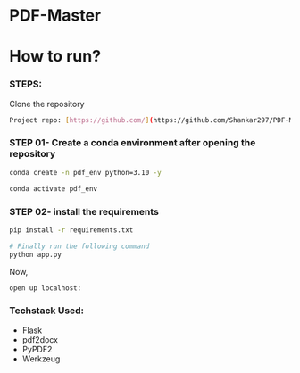 # PDF-Master

# How to run?
### STEPS:

Clone the repository

```bash
Project repo: [https://github.com/](https://github.com/Shankar297/PDF-Master)
```

### STEP 01- Create a conda environment after opening the repository

```bash
conda create -n pdf_env python=3.10 -y
```

```bash
conda activate pdf_env
```

### STEP 02- install the requirements
```bash
pip install -r requirements.txt
```


```bash
# Finally run the following command
python app.py
```

Now,
```bash
open up localhost: 
```


### Techstack Used:

- Flask
- pdf2docx
- PyPDF2
- Werkzeug

